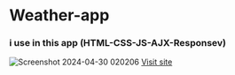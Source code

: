 # Weather-app
### i use in this app (HTML-CSS-JS-AJX-Responsev)

![Screenshot 2024-04-30 020206](https://github.com/ebrahim-mamdoh/weather/assets/138860098/329ce438-7e27-4ce1-b748-24a303ea364d)
[Visit site](https://github.com/ebrahim-mamdoh/weather)


